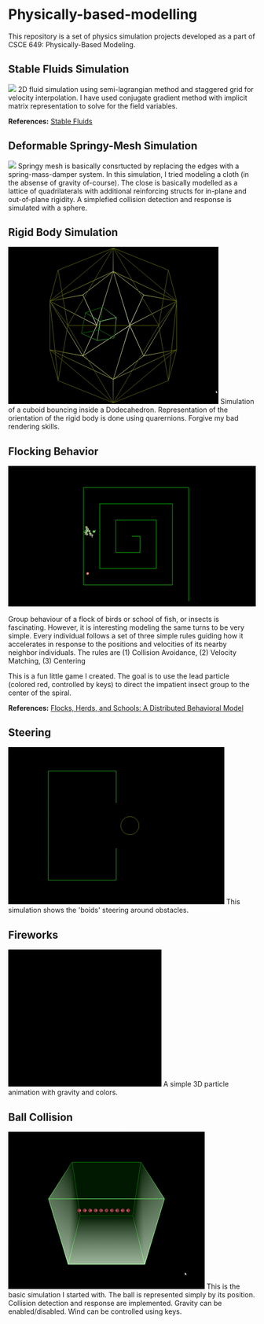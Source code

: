 # Physically-based-modelling
This repository is a set of physics simulation projects developed as a part of CSCE 649: Physically-Based Modeling.

## Stable Fluids Simulation
<img src="Gifs/FluidSim.gif">
2D fluid simulation using semi-lagrangian method and staggered grid for velocity interpolation. I have used conjugate gradient method with implicit matrix representation to solve for the field variables.

<b>References:</b> [Stable Fluids](https://dl.acm.org/citation.cfm?id=311548)

## Deformable Springy-Mesh Simulation
<img src="Gifs/Spring2.gif">
Springy mesh is basically consrtucted by replacing the edges with a spring-mass-damper system. In this simulation, I tried modeling a cloth (in the absense of gravity of-course). The close is basically modelled as a lattice of quadrilaterals with additional reinforcing structs for in-plane and out-of-plane rigidity. A simplefied collision detection and response is simulated with a sphere.

## Rigid Body Simulation
<img src="Gifs/RigidBody.gif">
Simulation of a cuboid bouncing inside a Dodecahedron. Representation of the orientation of the rigid body is done using quarernions. Forgive my bad rendering skills.

## Flocking Behavior
<img src="Gifs/Spiral.gif">

Group behaviour of a flock of birds or school of fish, or insects is fascinating. However, it is interesting modeling the same turns to be very simple. Every individual follows a set of three simple rules guiding how it accelerates in response to the positions and velocities of its nearby neighbor individuals. The rules are (1) Collision Avoidance, (2) Velocity Matching, (3) Centering

This is a fun little game I created. The goal is to use the lead particle (colored red, controlled by keys) to direct the impatient insect group to the center of the spiral.

<b>References:</b> [Flocks, Herds, and Schools: A Distributed Behavioral Model](https://team.inria.fr/imagine/files/2014/10/flocks-hers-and-schools.pdf)

## Steering
<img src="Gifs/Steering.gif">
This simulation shows the 'boids' steering around obstacles.

## Fireworks
<img src="Gifs/FireWorks.gif">
A simple 3D particle animation with gravity and colors.

## Ball Collision
<img src="Gifs/Collision.gif">
This is the basic simulation I started with. The ball is represented simply by its position. Collision detection and response are implemented. Gravity can be enabled/disabled. Wind can be controlled using keys.
